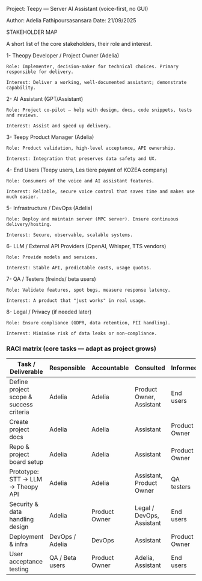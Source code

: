 Project: Teepy — Server AI Assistant (voice-first, no GUI)

Author: Adelia Fathipoursasansara
Date: 21/09/2025

STAKEHOLDER MAP

A short list of the core stakeholders, their role and interest.

1- Theopy Developer / Project Owner (Adelia)

    Role: Implementer, decision-maker for technical choices. Primary responsible for delivery.

    Interest: Deliver a working, well-documented assistant; demonstrate capability.

2- AI Assistant (GPT/Assistant)

    Role: Project co-pilot — help with design, docs, code snippets, tests and reviews.

    Interest: Assist and speed up delivery.

3- Teepy Product Manager (Adelia)

    Role: Product validation, high-level acceptance, API ownership.

    Interest: Integration that preserves data safety and UX.

4- End Users (Teepy users, Les tiere payant of KOZEA company)

    Role: Consumers of the voice and AI assistant features.

    Interest: Reliable, secure voice control that saves time and makes use much easier.

5- Infrastructure / DevOps (Adelia)

    Role: Deploy and maintain server (MPC server). Ensure continuous delivery/hosting.

    Interest: Secure, observable, scalable systems.

6- LLM / External API Providers (OpenAI, Whisper, TTS vendors)

    Role: Provide models and services.

    Interest: Stable API, predictable costs, usage quotas.

7- QA / Testers (freinds/ beta users)

    Role: Validate features, spot bugs, measure response latency.

    Interest: A product that "just works" in real usage.

8- Legal / Privacy (if needed later)

    Role: Ensure compliance (GDPR, data retention, PII handling).

    Interest: Minimise risk of data leaks or non-compliance.



### RACI matrix (core tasks — adapt as project grows)


| Task / Deliverable                      | Responsible     | Accountable   | Consulted                 | Informed      |
| --------------------------------------- | --------------- | ------------- | ------------------------- | ------------- |
| Define project scope & success criteria | Adelia          | Adelia        | Product Owner, Assistant  | End users     |
| Create project docs                     | Adelia          | Adelia        | Assistant                 | Product Owner |
| Repo & project board setup              | Adelia          | Adelia        | Assistant                 | Product Owner |
| Prototype: STT → LLM → Theopy API       | Adelia          | Adelia        | Assistant, Product Owner  | QA testers    |
| Security & data handling design         | Adelia          | Product Owner | Legal / DevOps, Assistant | End users     |
| Deployment & infra                      | DevOps / Adelia | DevOps        | Assistant                 | Product Owner |
| User acceptance testing                 | QA / Beta users | Product Owner | Adelia, Assistant         | End users     |
